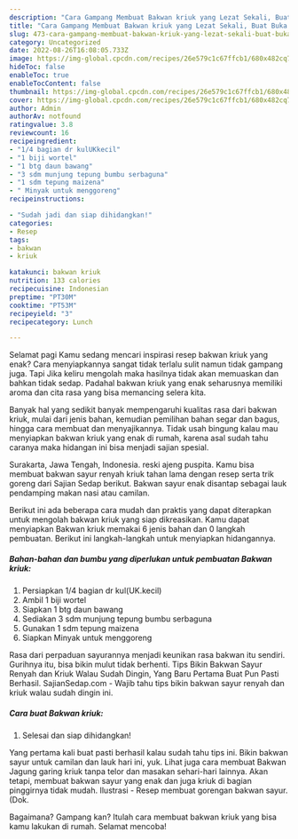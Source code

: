 ```yaml
---
description: "Cara Gampang Membuat Bakwan kriuk yang Lezat Sekali, Buat Buka Puasa Menggugah Selera"
title: "Cara Gampang Membuat Bakwan kriuk yang Lezat Sekali, Buat Buka Puasa Menggugah Selera"
slug: 473-cara-gampang-membuat-bakwan-kriuk-yang-lezat-sekali-buat-buka-puasa-menggugah-selera
category: Uncategorized
date: 2022-08-26T16:08:05.733Z
image: https://img-global.cpcdn.com/recipes/26e579c1c67ffcb1/680x482cq70/bakwan-kriuk-foto-resep-utama.jpg
hideToc: false
enableToc: true
enableTocContent: false
thumbnail: https://img-global.cpcdn.com/recipes/26e579c1c67ffcb1/680x482cq70/bakwan-kriuk-foto-resep-utama.jpg
cover: https://img-global.cpcdn.com/recipes/26e579c1c67ffcb1/680x482cq70/bakwan-kriuk-foto-resep-utama.jpg
author: Admin
authorAv: notfound
ratingvalue: 3.8
reviewcount: 16
recipeingredient:
- "1/4 bagian dr kulUKkecil"
- "1 biji wortel"
- "1 btg daun bawang"
- "3 sdm munjung tepung bumbu serbaguna"
- "1 sdm tepung maizena"
- " Minyak untuk menggoreng"
recipeinstructions:

- "Sudah jadi dan siap dihidangkan!"
categories:
- Resep
tags:
- bakwan
- kriuk

katakunci: bakwan kriuk 
nutrition: 133 calories
recipecuisine: Indonesian
preptime: "PT30M"
cooktime: "PT53M"
recipeyield: "3"
recipecategory: Lunch

---
```



Selamat pagi Kamu sedang mencari inspirasi resep bakwan kriuk yang enak? Cara menyiapkannya sangat tidak terlalu sulit namun tidak gampang juga. Tapi Jika keliru mengolah maka hasilnya tidak akan memuaskan dan bahkan tidak sedap. Padahal bakwan kriuk yang enak seharusnya memiliki aroma dan cita rasa yang bisa memancing selera kita.


Banyak hal yang sedikit banyak mempengaruhi kualitas rasa dari bakwan kriuk, mulai dari jenis bahan, kemudian pemilihan bahan segar dan bagus, hingga cara membuat dan menyajikannya. Tidak usah bingung kalau mau menyiapkan bakwan kriuk yang enak di rumah, karena asal sudah tahu caranya maka hidangan ini bisa menjadi sajian spesial.

Surakarta, Jawa Tengah, Indonesia. reski ajeng puspita. Kamu bisa membuat bakwan sayur renyah kriuk tahan lama dengan resep serta trik goreng dari Sajian Sedap berikut. Bakwan sayur enak disantap sebagai lauk pendamping makan nasi atau camilan.


Berikut ini ada beberapa cara mudah dan praktis yang dapat diterapkan untuk mengolah bakwan kriuk yang siap dikreasikan. Kamu dapat menyiapkan Bakwan kriuk memakai 6 jenis bahan dan 0 langkah pembuatan. Berikut ini langkah-langkah untuk menyiapkan hidangannya.

<!--inarticleads1-->

##### Bahan-bahan dan bumbu yang diperlukan untuk pembuatan Bakwan kriuk:

1. Persiapkan 1/4 bagian dr kul(UK.kecil)
1. Ambil 1 biji wortel
1. Siapkan 1 btg daun bawang
1. Sediakan 3 sdm munjung tepung bumbu serbaguna
1. Gunakan 1 sdm tepung maizena
1. Siapkan  Minyak untuk menggoreng


Rasa dari perpaduan sayurannya menjadi keunikan rasa bakwan itu sendiri. Gurihnya itu, bisa bikin mulut tidak berhenti. Tips Bikin Bakwan Sayur Renyah dan Kriuk Walau Sudah Dingin, Yang Baru Pertama Buat Pun Pasti Berhasil. SajianSedap.com - Wajib tahu tips bikin bakwan sayur renyah dan kriuk walau sudah dingin ini. 

<!--inarticleads2-->

##### Cara buat Bakwan kriuk:


1. Selesai dan siap dihidangkan!

Yang pertama kali buat pasti berhasil kalau sudah tahu tips ini. Bikin bakwan sayur untuk camilan dan lauk hari ini, yuk. Lihat juga cara membuat Bakwan Jagung garing kriuk tanpa telor dan masakan sehari-hari lainnya. Akan tetapi, membuat bakwan sayur yang enak dan juga kriuk di bagian pinggirnya tidak mudah. Ilustrasi - Resep membuat gorengan bakwan sayur. (Dok. 

Bagaimana? Gampang kan? Itulah cara membuat bakwan kriuk yang bisa kamu lakukan di rumah. Selamat mencoba!
